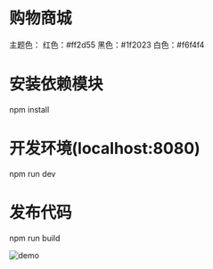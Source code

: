 # 购物商城

主题色：
红色：#ff2d55
黑色：#1f2023
白色：#f6f4f4

# 安装依赖模块
npm install

# 开发环境(localhost:8080)
npm run dev

# 发布代码
npm run build


![demo](https://o3o97s3zl.qnssl.com/demo.gif)